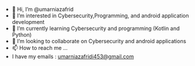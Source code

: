 - 👋 Hi, I’m @umarniazafrid
- 👀 I’m interested in Cybersecurity,Programming, and android application development
- 🌱 I’m currently learning Cybersecurity and programming (Kotlin and Python)
- 💞️ I’m looking to collaborate on Cybersecurity and android applications
- 📫 How to reach me ...
- I have my emails : umarniazafridi453@gmail.com


